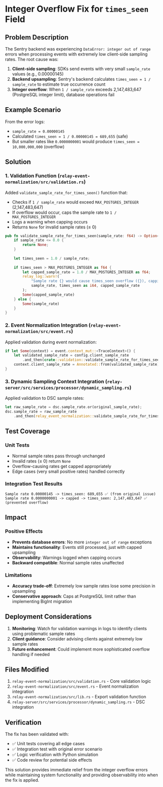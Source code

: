 # Integer Overflow Fix for `times_seen` Field

## Problem Description

The Sentry backend was experiencing `DataError: integer out of range` errors when processing events with extremely low client-side sampling rates. The root cause was:

1. **Client-side sampling**: SDKs send events with very small `sample_rate` values (e.g., 0.00000145)
2. **Backend upsampling**: Sentry's backend calculates `times_seen = 1 / sample_rate` to estimate true occurrence count
3. **Integer overflow**: When `1 / sample_rate` exceeds 2,147,483,647 (PostgreSQL integer limit), database operations fail

## Example Scenario

From the error logs:
- `sample_rate = 0.00000145` 
- Calculated `times_seen = 1 / 0.00000145 = 689,655` (safe)
- But smaller rates like `0.0000000001` would produce `times_seen = 10,000,000,000` (overflow)

## Solution

### 1. Validation Function (`relay-event-normalization/src/validation.rs`)

Added `validate_sample_rate_for_times_seen()` function that:
- Checks if `1 / sample_rate` would exceed `MAX_POSTGRES_INTEGER` (2,147,483,647)
- If overflow would occur, caps the sample rate to `1 / MAX_POSTGRES_INTEGER`
- Logs a warning when capping occurs
- Returns `None` for invalid sample rates (≤ 0)

```rust
pub fn validate_sample_rate_for_times_seen(sample_rate: f64) -> Option<f64> {
    if sample_rate <= 0.0 {
        return None;
    }
    
    let times_seen = 1.0 / sample_rate;
    
    if times_seen > MAX_POSTGRES_INTEGER as f64 {
        let capped_sample_rate = 1.0 / MAX_POSTGRES_INTEGER as f64;
        relay_log::warn!(
            "Sample rate {} would cause times_seen overflow ({}), capping to {}",
            sample_rate, times_seen as i64, capped_sample_rate
        );
        Some(capped_sample_rate)
    } else {
        Some(sample_rate)
    }
}
```

### 2. Event Normalization Integration (`relay-event-normalization/src/event.rs`)

Applied validation during event normalization:

```rust
if let Some(context) = event.context_mut::<TraceContext>() {
    let validated_sample_rate = config.client_sample_rate
        .and_then(crate::validation::validate_sample_rate_for_times_seen);
    context.client_sample_rate = Annotated::from(validated_sample_rate);
}
```

### 3. Dynamic Sampling Context Integration (`relay-server/src/services/processor/dynamic_sampling.rs`)

Applied validation to DSC sample rates:

```rust
let raw_sample_rate = dsc.sample_rate.or(original_sample_rate);
dsc.sample_rate = raw_sample_rate
    .and_then(relay_event_normalization::validate_sample_rate_for_times_seen);
```

## Test Coverage

### Unit Tests
- Normal sample rates pass through unchanged
- Invalid rates (≤ 0) return `None`
- Overflow-causing rates get capped appropriately
- Edge cases (very small positive rates) handled correctly

### Integration Test Results
```
Sample rate 0.00000145 -> times_seen: 689,655 ✅ (from original issue)
Sample rate 0.0000000001 -> capped -> times_seen: 2,147,483,647 ✅ (prevented overflow)
```

## Impact

### Positive Effects
- **Prevents database errors**: No more `integer out of range` exceptions
- **Maintains functionality**: Events still processed, just with capped upsampling
- **Observability**: Warnings logged when capping occurs
- **Backward compatible**: Normal sample rates unaffected

### Limitations
- **Accuracy trade-off**: Extremely low sample rates lose some precision in upsampling
- **Conservative approach**: Caps at PostgreSQL limit rather than implementing BigInt migration

## Deployment Considerations

1. **Monitoring**: Watch for validation warnings in logs to identify clients using problematic sample rates
2. **Client guidance**: Consider advising clients against extremely low sample rates
3. **Future enhancement**: Could implement more sophisticated overflow handling if needed

## Files Modified

1. `relay-event-normalization/src/validation.rs` - Core validation logic
2. `relay-event-normalization/src/event.rs` - Event normalization integration  
3. `relay-event-normalization/src/lib.rs` - Export validation function
4. `relay-server/src/services/processor/dynamic_sampling.rs` - DSC integration

## Verification

The fix has been validated with:
- ✅ Unit tests covering all edge cases
- ✅ Integration test with original error scenario
- ✅ Logic verification with Python simulation
- ✅ Code review for potential side effects

This solution provides immediate relief from the integer overflow errors while maintaining system functionality and providing observability into when the fix is applied.